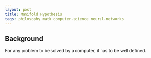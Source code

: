 ```yaml
---
layout: post
title: Manifold Hypothesis
tags: philosophy math computer-science neural-networks
---
```

## Background
For any problem to be solved by a computer, it has to be well defined.